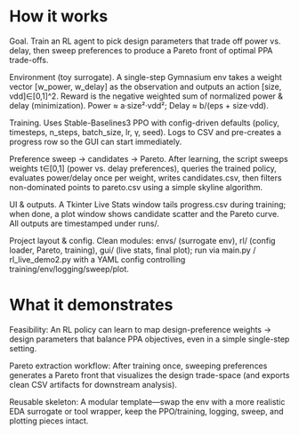 # How it works

Goal. Train an RL agent to pick design parameters that trade off power vs. delay, then sweep preferences to produce a Pareto front of optimal PPA trade-offs.

Environment (toy surrogate). A single-step Gymnasium env takes a weight vector [w_power, w_delay] as the observation and outputs an action [size, vdd]∈[0,1]^2. Reward is the negative weighted sum of normalized power & delay (minimization). Power ≈ a·size²·vdd²; Delay ≈ b/(eps + size·vdd).

Training. Uses Stable-Baselines3 PPO with config-driven defaults (policy, timesteps, n_steps, batch_size, lr, γ, seed). Logs to CSV and pre-creates a progress row so the GUI can start immediately.

Preference sweep → candidates → Pareto. After learning, the script sweeps weights t∈[0,1] (power vs. delay preferences), queries the trained policy, evaluates power/delay once per weight, writes candidates.csv, then filters non-dominated points to pareto.csv using a simple skyline algorithm.

UI & outputs. A Tkinter Live Stats window tails progress.csv during training; when done, a plot window shows candidate scatter and the Pareto curve. All outputs are timestamped under runs/.

Project layout & config. Clean modules: envs/ (surrogate env), rl/ (config loader, Pareto, training), gui/ (live stats, final plot); run via main.py / rl_live_demo2.py with a YAML config controlling training/env/logging/sweep/plot.

# What it demonstrates

Feasibility: An RL policy can learn to map design-preference weights → design parameters that balance PPA objectives, even in a simple single-step setting.

Pareto extraction workflow: After training once, sweeping preferences generates a Pareto front that visualizes the design trade-space (and exports clean CSV artifacts for downstream analysis).

Reusable skeleton: A modular template—swap the env with a more realistic EDA surrogate or tool wrapper, keep the PPO/training, logging, sweep, and plotting pieces intact.